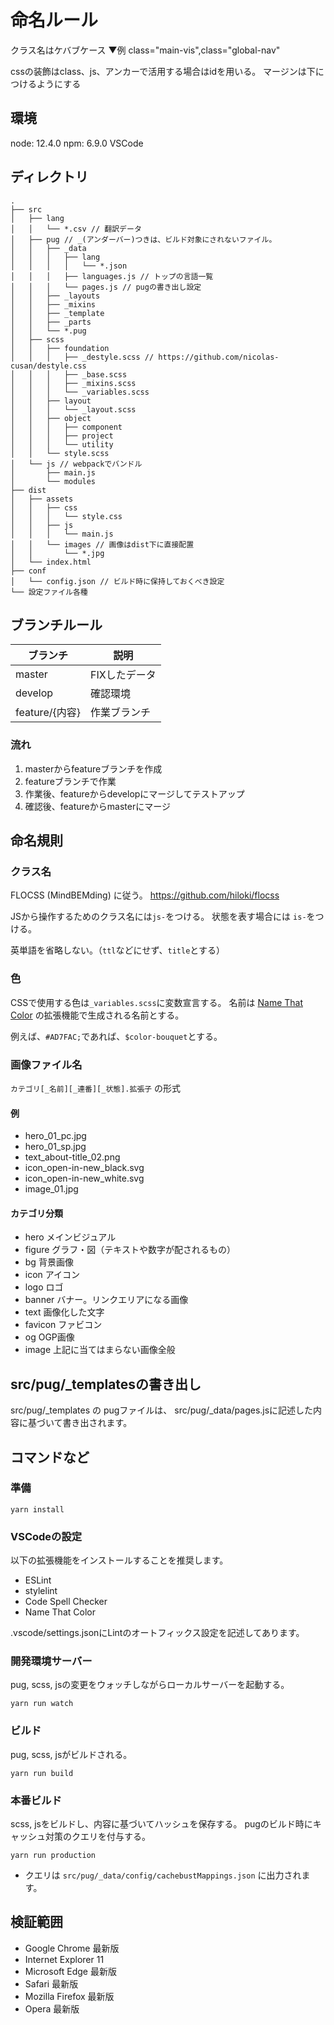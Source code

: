# 命名ルール
クラス名はケバブケース
▼例
class="main-vis",class="global-nav"

cssの装飾はclass、js、アンカーで活用する場合はidを用いる。
マージンは下につけるようにする

## 環境
node: 12.4.0
npm: 6.9.0
VSCode

## ディレクトリ
```
.
├── src
│   ├── lang
│   │   └── *.csv // 翻訳データ
│   ├── pug // _(アンダーバー)つきは、ビルド対象にされないファイル。
│   │   ├── _data
│   │   │   ├── lang
│   │   │   │   └── *.json
│   │   │   ├── languages.js // トップの言語一覧
│   │   │   └── pages.js // pugの書き出し設定
│   │   ├── _layouts
│   │   ├── _mixins
│   │   ├── _template
│   │   ├── _parts
│   │   └── *.pug
│   ├── scss
│   │   ├── foundation
│   │   │   ├── _destyle.scss // https://github.com/nicolas-cusan/destyle.css
│   │   │   ├── _base.scss
│   │   │   ├── _mixins.scss
│   │   │   └── _variables.scss
│   │   ├── layout
│   │   │   └── _layout.scss
│   │   ├── object
│   │   │   ├── component
│   │   │   ├── project
│   │   │   └── utility
│   │   └── style.scss
│   └── js // webpackでバンドル
│       ├── main.js
│       └── modules
├── dist
│   ├── assets
│   │   ├── css
│   │   │   └── style.css
│   │   ├── js
│   │   │   └── main.js
│   │   └── images // 画像はdist下に直接配置
│   │       └── *.jpg
│   └── index.html
├── conf
│   └── config.json // ビルド時に保持しておくべき設定
└── 設定ファイル各種
```

## ブランチルール

|ブランチ  |説明  |
|---------|---------|
|master     | FIXしたデータ |
|develop     | 確認環境 |
|feature/{内容}| 作業ブランチ |

### 流れ
1. masterからfeatureブランチを作成
2. featureブランチで作業
3. 作業後、featureからdevelopにマージしてテストアップ
4. 確認後、featureからmasterにマージ

## 命名規則
### クラス名
FLOCSS (MindBEMding) に従う。
https://github.com/hiloki/flocss

JSから操作するためのクラス名には`js-`をつける。
状態を表す場合には `is-`をつける。

英単語を省略しない。（`ttl`などにせず、`title`とする）

### 色
CSSで使用する色は`_variables.scss`に変数宣言する。
名前は [Name That Color](https://marketplace.visualstudio.com/items?itemName=guillaumedoutriaux.name-that-color ) の拡張機能で生成される名前とする。

例えば、`#AD7FAC;`であれば、`$color-bouquet`とする。

### 画像ファイル名

`カテゴリ[_名前][_連番][_状態].拡張子` の形式

#### 例
- hero_01_pc.jpg
- hero_01_sp.jpg
- text_about-title_02.png
- icon_open-in-new_black.svg
- icon_open-in-new_white.svg
- image_01.jpg

#### カテゴリ分類
- hero メインビジュアル
- figure グラフ・図（テキストや数字が配されるもの）
- bg 背景画像
- icon アイコン
- logo ロゴ
- banner バナー。リンクエリアになる画像
- text 画像化した文字
- favicon ファビコン
- og OGP画像
- image 上記に当てはまらない画像全般

## src/pug/_templatesの書き出し
src/pug/_templates の pugファイルは、
src/pug/_data/pages.jsに記述した内容に基づいて書き出されます。

## コマンドなど
### 準備
```
yarn install
```

### VSCodeの設定
以下の拡張機能をインストールすることを推奨します。

- ESLint
- stylelint
- Code Spell Checker
- Name That Color

.vscode/settings.jsonにLintのオートフィックス設定を記述してあります。

### 開発環境サーバー
pug, scss, jsの変更をウォッチしながらローカルサーバーを起動する。
```
yarn run watch
```

### ビルド
pug, scss, jsがビルドされる。
```
yarn run build
```

### 本番ビルド
scss, jsをビルドし、内容に基づいてハッシュを保存する。
pugのビルド時にキャッシュ対策のクエリを付与する。
```
yarn run production
```

- クエリは `src/pug/_data/config/cachebustMappings.json` に出力されます。

## 検証範囲
- Google Chrome 最新版
- Internet Explorer 11
- Microsoft Edge 最新版
- Safari 最新版
- Mozilla Firefox 最新版
- Opera 最新版

